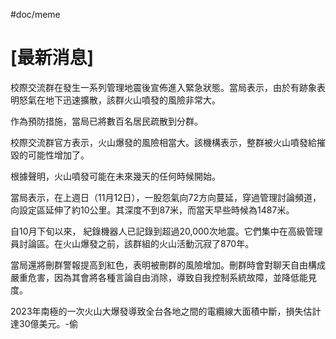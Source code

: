 #doc/meme 
# [最新消息]
校際交流群在發生一系列管理地震後宣佈進入緊急狀態。當局表示，由於有跡象表明怒氣在地下迅速擴散，該群火山噴發的風險非常大。

作為預防措施，當局已將數百名居民疏散到分群。

校際交流群官方表示，火山爆發的風險相當大。該機構表示，整群被火山噴發給摧毀的可能性增加了。

根據聲明，火山噴發可能在未來幾天的任何時候開始。

當局表示，在上週日（11月12日），一股怨氣向72方向蔓延，穿過管理討論頻道，向設定區延伸了約10公里。其深度不到87米，而當天早些時候為1487米。

自10月下旬以來， 紀錄機器人已記錄到超過20,000次地震。它們集中在高級管理員討論區。在火山爆發之前，該群組的火山活動沉寂了870年。

當局還將刪群警報提高到紅色，表明被刪群的風險增加。刪群時會對聊天自由構成嚴重危害，因為其會將各種言論自由消除，導致自我控制系統故障，並降低能見度。

2023年南極的一次火山大爆發導致全台各地之間的電纜線大面積中斷，損失估計達30億美元。-偷
